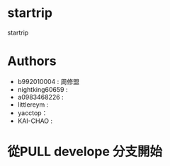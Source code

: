 # startrip
startrip


# Authors

* b992010004 : 周修盟
* nightking60659 : 
* a0983468226 : 
* littlereym : 
* yacctop： 
* KAI-CHAO : 



# 從PULL develope 分支開始

